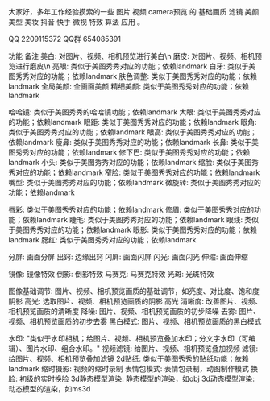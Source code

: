 大家好，多年工作经验摸索的一些 图片 视频 camera预览 的 基础画质 滤镜 美颜 美型 美妆 抖音 快手 微视 特效 算法 应用 。

QQ   2209115372
QQ群  654085391

功能	      备注
美白:	      对图片、视频、相机预览进行美白\n
磨皮:	      对图片、视频、相机预览进行磨皮\n
亮眼:       类似于美图秀秀对应的功能；依赖landmark
白牙:       类似于美图秀秀对应的功能；依赖landmark
肤色调整:    类似于美图秀秀对应的功能；依赖landmark
全局美颜:    全画面美颜
精细美颜:    类似于美图秀秀对应的功能；依赖landmark
		
哈哈镜:     类似于美图秀秀的哈哈镜功能；依赖landmark
大眼:       类似于美图秀秀对应的功能；依赖landmark
眼距:       类似于美图秀秀对应的功能；依赖landmark
眼角:       类似于美图秀秀对应的功能；依赖landmark
眼高:       类似于美图秀秀对应的功能；依赖landmark
瘦鼻:       类似于美图秀秀对应的功能；依赖landmark
长鼻:       类似于美图秀秀对应的功能；依赖landmark
修下巴:     类似于美图秀秀对应的功能；依赖landmark
小头:       类似于美图秀秀对应的功能；依赖landmark
缩脸:       类似于美图秀秀对应的功能；依赖landmark
窄脸:       类似于美图秀秀对应的功能；依赖landmark
嘴型:       类似于美图秀秀对应的功能；依赖landmark
微旋转:     类似于美图秀秀对应的功能；依赖landmark
		
唇彩:       类似于美图秀秀对应的功能；依赖landmark
修眉:       类似于美图秀秀对应的功能；依赖landmark
睫毛:       类似于美图秀秀对应的功能；依赖landmark
眼线:       类似于美图秀秀对应的功能；依赖landmark
眼影:       类似于美图秀秀对应的功能；依赖landmark
腮红:       类似于美图秀秀对应的功能；依赖landmark
		
分屏:       画面分屏
出窍:       边缘出窍
闪屏:       画面闪屏
闪光:       画面闪光
伸缩:       画面伸缩

镜像:       镜像特效
倒影:       倒影特效
马赛克:     马赛克特效
光斑:       光斑特效
		
图像基础调节:     图片、视频、相机预览画质的基础调节，如亮度、对比度、饱和度
阴影 高光:       选取图片、视频、相机预览画质的阴影  高光
清晰度:          改善图片、视频、相机预览画质的清晰度
降噪:           图片、视频、相机预览画质的初步降噪
去雾:           图片、视频、相机预览画质的初步去雾
黑白模式:        图片、视频、相机预览画质的黑白模式
		
水印:            "类似于水印相机；给图片、视频、相机预览叠加水印；分文字水印（可编辑）、图片水印、组合水印。"
视频滤镜:         给图片、视频、相机预览叠加视频
滤镜:            给图片、视频、相机预览叠加滤镜
2d贴纸:          类似于美图秀秀的贴纸功能；依赖landmark
缩时摄影:         视频的缩时录制
表情包模式:       表情包录制，动图制作模式
换脸:            初级的实时换脸
3d静态模型渲染:   静态模型的渲染，如obj
3d动态模型渲染:   动态模型的渲染，如ms3d
